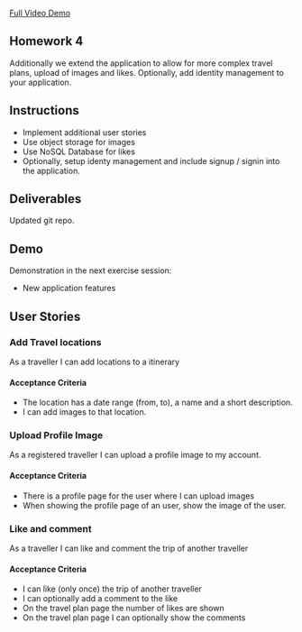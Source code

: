 
[Full Video Demo](https://youtu.be/uvLo8nZNcuM)


## Homework 4
Additionally we extend the application to allow for more complex travel plans, upload of images and likes.
Optionally, add identity management to your application.


## Instructions

* Implement additional user stories
* Use object storage for images
* Use NoSQL Database for likes
* Optionally, setup identy management and include signup / signin into the application.

## Deliverables
Updated git repo.

## Demo
Demonstration in the next exercise session:
* New application features

## User Stories

### Add Travel locations

As a traveller I can add locations to a itinerary

#### Acceptance Criteria
* The location has a date range (from, to), a name and a short description.
* I can add images to that location.

### Upload Profile Image

As a registered traveller I can upload a profile image to my account.

#### Acceptance Criteria
* There is a profile page for the user where I can upload images
* When showing the profile page of an user, show the image of the user.

### Like and comment

As a traveller I can like and comment the trip of another traveller

#### Acceptance Criteria
* I can like (only once) the trip of another traveller
* I can optionally add a comment to the like
* On the travel plan page the number of likes are shown
* On the travel plan page I can optionally show the comments
